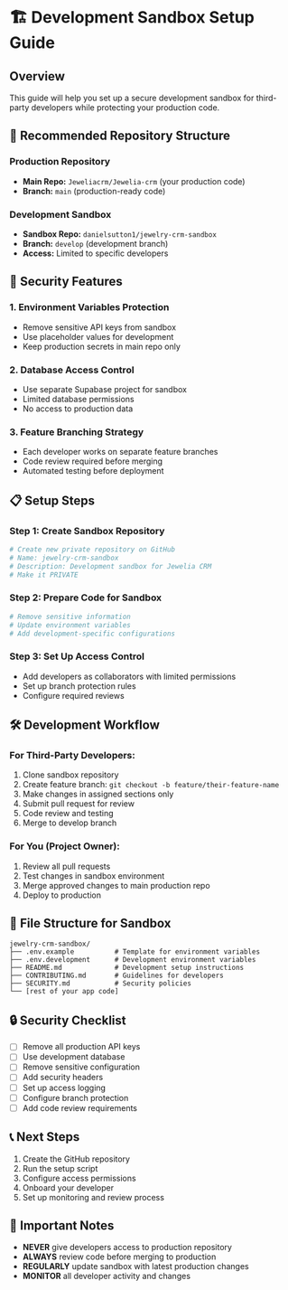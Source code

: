 # 🏗️ Development Sandbox Setup Guide

## Overview
This guide will help you set up a secure development sandbox for third-party developers while protecting your production code.

## 🎯 Recommended Repository Structure

### Production Repository
- **Main Repo:** `Jeweliacrm/Jewelia-crm` (your production code)
- **Branch:** `main` (production-ready code)

### Development Sandbox
- **Sandbox Repo:** `danielsutton1/jewelry-crm-sandbox`
- **Branch:** `develop` (development branch)
- **Access:** Limited to specific developers

## 🔐 Security Features

### 1. Environment Variables Protection
- Remove sensitive API keys from sandbox
- Use placeholder values for development
- Keep production secrets in main repo only

### 2. Database Access Control
- Use separate Supabase project for sandbox
- Limited database permissions
- No access to production data

### 3. Feature Branching Strategy
- Each developer works on separate feature branches
- Code review required before merging
- Automated testing before deployment

## 📋 Setup Steps

### Step 1: Create Sandbox Repository
```bash
# Create new private repository on GitHub
# Name: jewelry-crm-sandbox
# Description: Development sandbox for Jewelia CRM
# Make it PRIVATE
```

### Step 2: Prepare Code for Sandbox
```bash
# Remove sensitive information
# Update environment variables
# Add development-specific configurations
```

### Step 3: Set Up Access Control
- Add developers as collaborators with limited permissions
- Set up branch protection rules
- Configure required reviews

## 🛠️ Development Workflow

### For Third-Party Developers:
1. Clone sandbox repository
2. Create feature branch: `git checkout -b feature/their-feature-name`
3. Make changes in assigned sections only
4. Submit pull request for review
5. Code review and testing
6. Merge to develop branch

### For You (Project Owner):
1. Review all pull requests
2. Test changes in sandbox environment
3. Merge approved changes to main production repo
4. Deploy to production

## 📁 File Structure for Sandbox

```
jewelry-crm-sandbox/
├── .env.example          # Template for environment variables
├── .env.development      # Development environment variables
├── README.md             # Development setup instructions
├── CONTRIBUTING.md       # Guidelines for developers
├── SECURITY.md           # Security policies
└── [rest of your app code]
```

## 🔒 Security Checklist

- [ ] Remove all production API keys
- [ ] Use development database
- [ ] Remove sensitive configuration
- [ ] Add security headers
- [ ] Set up access logging
- [ ] Configure branch protection
- [ ] Add code review requirements

## 📞 Next Steps

1. Create the GitHub repository
2. Run the setup script
3. Configure access permissions
4. Onboard your developer
5. Set up monitoring and review process

## 🚨 Important Notes

- **NEVER** give developers access to production repository
- **ALWAYS** review code before merging to production
- **REGULARLY** update sandbox with latest production changes
- **MONITOR** all developer activity and changes
